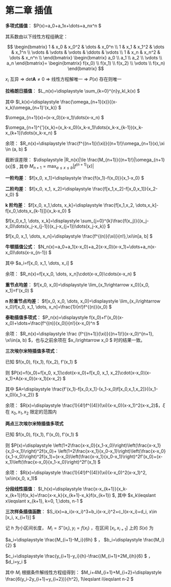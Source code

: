 # **第二章 插值**

**多项式插值**： $P(x)=a_0+a_1x+\dots+a_nx^n $

其系数由以下线性方程组确定：

$$
\begin{bmatrix}
1 & x_0 & x_0^2 & \dots & x_0^n \\
1 & x_1 & x_1^2 & \dots & x_1^n \\
\vdots & \vdots & \vdots & \ddots & \vdots \\
1 & x_n & x_n^2 & \dots & x_n^n \\
\end{bmatrix}
\begin{bmatrix}
a_0 \\ a_1 \\ a_2 \\ \vdots \\ a_n
\end{bmatrix}=
\begin{bmatrix}
f(x_0) \\ f(x_1) \\ f(x_2) \\ \vdots \\ f(x_n)
\end{bmatrix}
$$

$x_i$ 互异 $\Rightarrow$ $\mathrm{det}\boldsymbol{A}\not=0$ $\Rightarrow$ 线性方程解唯一 $\Rightarrow$ $P(x)$ 存在则唯一

**拉格朗日插值**： $L_n(x)=\displaystyle \sum_{k=0}^{n}y_kl_k(x) $

其中 $l_k(x)=\displaystyle \frac{\omega_{n+1}(x)}{(x-x_k)\omega_{n+1}'(x_k)} $

$\omega_{n+1}(x)=(x-x_0)(x-x_1)\dots(x-x_n) $

$\omega_{n+1}^{'}(x_k)=(x_k-x_0)(x_k-x_1)\dots(x_k-x_{k-1})(x_k-x_{k+1})\dots(x_k-x_n) $

余项： $R_n(x)=\displaystyle \frac{f^{(n+1)}(\xi)}{(n+1)!}\omega_{n+1}(x),\xi \in (a, b) $

截断误差限： $\displaystyle |R_n(x)|\le \frac{M_{n+1}}{(n+1)!}|\omega_{n+1}(x)|$ , 其中 $\displaystyle M_{n+1}=\max_{a \leq x \leq b} \left| f^{(n+1)}(x) \right|$

**一阶均差**： $f[x_0, x_1]=\displaystyle \frac{f(x_1)-f(x_0)}{x_1-x_0} $

**二阶均差**： $f[x_0, x_1, x_2]=\displaystyle \frac{f[x_1,x_2]-f[x_0,x_1]}{x_2-x_0} $

**k 阶均差**： $f[x_0, x_1,\dots,  x_k]=\displaystyle \frac{f[x_1,x_2, \dots,x_k]-f[x_0,\dots,x_{k-1}]}{x_k-x_0} $

$f[x_0,x_1, \dots, x_k]=\displaystyle \sum_{j=0}^{k}\frac{f(x_j)}{(x_j-x_0)\dots(x_j-x_{j-1})(x_j-x_{j+1})\dots(x_j-x_k)} $

$f[x_0, x_1, \dots, x_n]=\displaystyle \frac{f^{(n)}(\xi)}{n!},\xi\in[a, b] $

**牛顿插值公式**： $N_n(x)=a_0+a_1(x-x_0)+a_2(x-x_0)(x-x_1)+\dots+a_n(x-x_0)\dots(x-x_{n-1}) $

其中 $a_i=f[x_0, x_1, \dots, x_i] $

余项： $R_n(x)=f[x,x_0, \dots, x_n]\cdot(x-x_0)\cdots(x-x_n) $

**重节点均差**： $f[x_0, x_0]=\displaystyle \lim_{x_1\rightarrow x_0}[x_0, x_1]=f'(x_0) $

**n 阶重节点均差**： $f[x_0, x_0, \dots, x_0]=\displaystyle \lim_{x_i\rightarrow x_0}f[x_0, x_1, \dots, x_n]=\frac{1}{n!}f^{(n)}(x_0) $

**泰勒插值多项式**： $P_n(x)=\displaystyle f(x_0)+f'(x_0)(x-x_0)+\dots+\frac{f^{(n)}(x_0)}{n!}(x-x_0)^n $

余项： $R_n(x)=\displaystyle \frac {f^{(n+1)}(\xi)}{(n+1)!}(x-x_0)^{n+1}, \xi\in(a, b) $，也与之前余项在 $x_i\rightarrow x_0 $ 时的结果一致。

**三次埃尔米特插值多项式**：

已知 $f(x_0), f(x_1), f(x_2), f'(x_1) $

则 $P(x)=f(x_0)+f[x_0, x_1]\cdot(x-x_0)+f[x_0, x_1, x_2]\cdot(x-x_0)(x-x_1)+A(x-x_0)(x-x_1)(x-x_2) $

其中 $A=\displaystyle \frac{f'(x_1)-f[x_0,x_1]-(x_1-x_0)f[x_0,x_1,x_2]}{(x_1-x_0)(x_1-x_2)} $

余项： $R(x)=\displaystyle \frac{1}{4!}f^{(4)}(\xi)(x-x_0)(x-x_1)^2(x-x_2)$，$\xi$ 在 $x_0, x_1, x_2$ 限定的范围内

**两点三次埃尔米特插值多项式**

已知 $f(x_0), f(x_1), f'(x_0), f'(x_1) $

则 $P(x)=\displaystyle \left(1+2\frac{x-x_0}{x_1-x_0}\right)\left(\frac{x-x_1}{x_0-x_1}\right)^2f(x_0)+ \left(1+2\frac{x-x_1}{x_0-x_1}\right)\left(\frac{x-x_0}{x_1-x_0}\right)^2f(x_1)+(x-x_0)\left(\frac{x-x_1}{x_0-x_1}\right)^2f'(x_0)+(x-x_1)\left(\frac{x-x_0}{x_1-x_0}\right)^2f'(x_1) $

余项： $R(x)=\displaystyle \frac{1}{4!}f^{(4)}(\xi)(x-x_0)^2(x-x_1)^2, \xi\in(x_0, x_1)$

**分段线性插值**： $I_h(x)=\displaystyle \frac{x-x_{k+1}}{x_k-x_{k+1}}f(x_k)+\frac{x-x_k}{x_{k+1}-x_k}f(x_{k+1}) $, 其中 $x_k\leqslant x\leqslant x_{k+1}, k=0, 1,\dots, n-1 $

**三次样条插值函数**： $S_i(x)=a_i(x-x_i)^3+b_i(x-x_i)^2+c_I(x-x_i)+d_i, x\in [x_i, x_{i+1}] $

记 $h$ 为小区间长度， $M_i=S''(x_i), y_i=f(x_i)$ ，在区间 $[x_i, x_{i+1}]$ 上的 $S(x)$ 为

$a_i=\displaystyle \frac{M_{i+1}-M_i}{6h} $ ， $b_i=\displaystyle \frac{M_i}{2} $

$c_i=\displaystyle \frac{y_{i+1}-y_i}{h}-\frac{(M_{i+1}+2M_i)h}{6} $ ， $d_i=y_i $

其中 $M_i$ 根据条件解线性方程组得到： $M_i+4M_{i+1}+M_{i+2}=\displaystyle \frac{6(y_i-2y_{i+1}+y_{i+2})}{h^2}, 1\leqslant i\leqslant n-2 $
